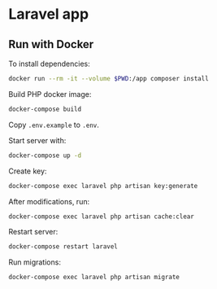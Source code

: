 # Laravel app

## Run with Docker

To install dependencies:

```sh
docker run --rm -it --volume $PWD:/app composer install
```

Build PHP docker image:

```sh
docker-compose build
```

Copy `.env.example` to `.env`.

Start server with:

```sh
docker-compose up -d
```

Create key:

```sh
docker-compose exec laravel php artisan key:generate
```

After modifications, run:

```sh
docker-compose exec laravel php artisan cache:clear
```

Restart server:

```sh
docker-compose restart laravel
```

Run migrations:

```sh
docker-compose exec laravel php artisan migrate
```
